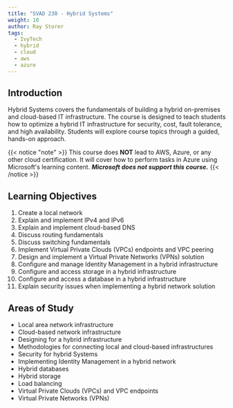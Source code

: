 ```yaml
---
title: "SVAD 230 - Hybrid Systems"
weight: 10
author: Ray Storer
tags:
  - IvyTech
  - hybrid
  - cloud
  - aws
  - azure
---
```


## Introduction

Hybrid Systems covers the fundamentals of building a hybrid on-premises and
cloud-based IT infrastructure. The course is designed to teach students how
to optimize a hybrid IT infrastructure for security, cost, fault tolerance,
and high availability. Students will explore course topics through a guided,
hands-on approach.

{{< notice "note" >}}
This course does **NOT** lead to AWS, Azure, or any other cloud certification. It will cover how to perform tasks in Azure using Microsoft's learning content. ***Microsoft does not support this course.***
{{< /notice >}}

## Learning Objectives

1. Create a local network
2. Explain and implement IPv4 and IPv6
3. Explain and implement cloud-based DNS
4. Discuss routing fundamentals
5. Discuss switching fundamentals
6. Implement Virtual Private Clouds (VPCs) endpoints and VPC peering
7. Design and implement a Virtual Private Networks (VPNs) solution
8. Configure and manage Identity Management in a hybrid infrastructure
9. Configure and access storage in a hybrid infrastructure
10. Configure and access a database in a hybrid infrastructure
11. Explain security issues when implementing a hybrid network solution

## Areas of Study

- Local area network infrastructure
- Cloud-based network infrastructure
- Designing for a hybrid infrastructure
- Methodologies for connecting local and cloud-based infrastructures
- Security for hybrid Systems
- Implementing Identity Management in a hybrid network
- Hybrid databases
- Hybrid storage
- Load balancing
- Virtual Private Clouds (VPCs) and VPC endpoints
- Virtual Private Networks (VPNs)
